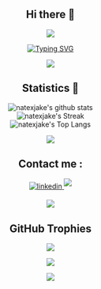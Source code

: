 <div align=center>
  
## Hi there 👋

<a href="https://www.youtube.com/watch?v=dQw4w9WgXcQ"><img src="https://user-images.githubusercontent.com/73097560/115834477-dbab4500-a447-11eb-908a-139a6edaec5c.gif"></a>

<p>
  
<a href="https://git.io/typing-svg">

  <img src="https://readme-typing-svg.herokuapp.com?font=Poppins&size=30&pause=1000&color=0096FF&center=true&vCenter=true&width=600&height=100&lines=Nathan+Andrew+Suarez;Machine+Learning;Deep+Learning;Artificial+Intelligence" alt="Typing SVG" />

</a>

</p>

<a href="https://www.youtube.com/watch?v=dQw4w9WgXcQ"><img src="https://user-images.githubusercontent.com/73097560/115834477-dbab4500-a447-11eb-908a-139a6edaec5c.gif"></a>

## Statistics 🚀
  
![natexjake's github stats](https://github-readme-stats.vercel.app/api?username=natexjake&theme=tokyonight&hide_border=false&include_all_commits=true&count_private=true)<br/>
![natexjake's Streak](https://github-readme-streak-stats.herokuapp.com/?user=natexjake&theme=tokyonight&hide_border=false)<br/>
![natexjake's Top Langs](https://github-readme-stats.vercel.app/api/top-langs/?username=natexjake&theme=tokyonight&hide_border=false&include_all_commits=true&count_private=true&layout=compact)

<a href="https://www.youtube.com/watch?v=dQw4w9WgXcQ"><img src="https://user-images.githubusercontent.com/73097560/115834477-dbab4500-a447-11eb-908a-139a6edaec5c.gif"></a>

## Contact me : 

<a href="https://www.linkedin.com/in/nathan-andrew-suarez-92a99b1aa/" target="_blank">
<img src="https://img.shields.io/badge/linkedin:  Nathan Andrew Suarez-%2300acee.svg?color=405DE6&style=for-the-badge&logo=linkedin&logoColor=white" alt=linkedin style="margin-bottom: 5px;"/>
</a>

<a href="mailto:snathanandrew@gmail.com" target="_blank">
<img src="https://img.shields.io/badge/gmail:  Nathan Andrew Suarez-%23EA4335.svg?style=for-the-badge&logo=gmail&logoColor=white" t=mail style="margin-bottom: 5px;" />
</a>

<a href="https://www.youtube.com/watch?v=dQw4w9WgXcQ"><img src="https://user-images.githubusercontent.com/73097560/115834477-dbab4500-a447-11eb-908a-139a6edaec5c.gif"></a>

## GitHub Trophies
![](https://github-profile-trophy.vercel.app/?username=natexjake&theme=tokyonight&no-frame=false&no-bg=false&margin-w=4)

<a href="https://www.youtube.com/watch?v=dQw4w9WgXcQ"><img src="https://user-images.githubusercontent.com/73097560/115834477-dbab4500-a447-11eb-908a-139a6edaec5c.gif"></a>

[![](https://visitcount.itsvg.in/api?id=natexjake&icon=0&color=1)](https://visitcount.itsvg.in)

</div>

<!--
**natexjake/natexjake** is a ✨ _special_ ✨ repository because its `README.md` (this file) appears on your GitHub profile.

Here are some ideas to get you started:

- 🔭 I’m currently working on ...
- 🌱 I’m currently learning ...
- 👯 I’m looking to collaborate on ...
- 🤔 I’m looking for help with ...
- 💬 Ask me about ...
- 📫 How to reach me: ...
- 😄 Pronouns: ...
- ⚡ Fun fact: ...
-->
